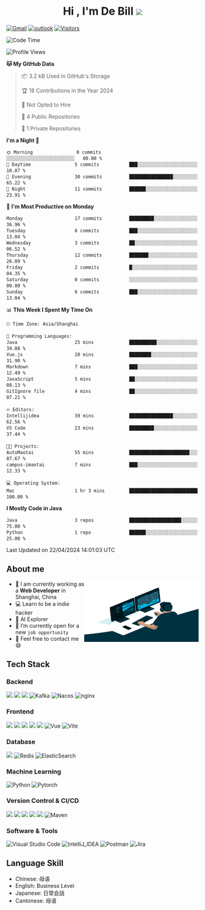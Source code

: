 <h1 align="center">Hi , I'm De Bill <img src="https://media.giphy.com/media/hvRJCLFzcasrR4ia7z/giphy.gif" width="35"></h1>

[![Gmail](https://img.shields.io/badge/-GMAIL-D14836?style=flat-square&logo=gmail&logoColor=white)](mailto:lvlingjie8520@gmail.com) [![outlook](https://img.shields.io/badge/Microsoft_Outlook-0078D4?style=flat-square&logo=microsoft-outlook&logoColor=white)](mailto:roreiketsu@outlook.com) [![Visitors](http://hits.dwyl.com/BrotherJie/BrotherJie.svg)](http://hits.dwyl.com/BrotherJie/BrotherJie)

<!--START_SECTION:waka-->
![Code Time](http://img.shields.io/badge/Code%20Time-1%20hr%2010%20mins-blue)

![Profile Views](http://img.shields.io/badge/Profile%20Views-33-blue)

**🐱 My GitHub Data** 

> 📦 3.2 kB Used in GitHub's Storage 
 > 
> 🏆 18 Contributions in the Year 2024
 > 
> 🚫 Not Opted to Hire
 > 
> 📜 4 Public Repositories 
 > 
> 🔑 1 Private Repositories 
 > 
**I'm a Night 🦉** 

```text
🌞 Morning                0 commits           ░░░░░░░░░░░░░░░░░░░░░░░░░   00.00 % 
🌆 Daytime                5 commits           ███░░░░░░░░░░░░░░░░░░░░░░   10.87 % 
🌃 Evening                30 commits          ████████████████░░░░░░░░░   65.22 % 
🌙 Night                  11 commits          ██████░░░░░░░░░░░░░░░░░░░   23.91 % 
```
📅 **I'm Most Productive on Monday** 

```text
Monday                   17 commits          █████████░░░░░░░░░░░░░░░░   36.96 % 
Tuesday                  6 commits           ███░░░░░░░░░░░░░░░░░░░░░░   13.04 % 
Wednesday                3 commits           ██░░░░░░░░░░░░░░░░░░░░░░░   06.52 % 
Thursday                 12 commits          ███████░░░░░░░░░░░░░░░░░░   26.09 % 
Friday                   2 commits           █░░░░░░░░░░░░░░░░░░░░░░░░   04.35 % 
Saturday                 0 commits           ░░░░░░░░░░░░░░░░░░░░░░░░░   00.00 % 
Sunday                   6 commits           ███░░░░░░░░░░░░░░░░░░░░░░   13.04 % 
```


📊 **This Week I Spent My Time On** 

```text
🕑︎ Time Zone: Asia/Shanghai

💬 Programming Languages: 
Java                     25 mins             ██████████░░░░░░░░░░░░░░░   39.88 % 
Vue.js                   20 mins             ████████░░░░░░░░░░░░░░░░░   31.90 % 
Markdown                 7 mins              ███░░░░░░░░░░░░░░░░░░░░░░   12.49 % 
JavaScript               5 mins              ██░░░░░░░░░░░░░░░░░░░░░░░   08.13 % 
GitIgnore file           4 mins              ██░░░░░░░░░░░░░░░░░░░░░░░   07.21 % 

🔥 Editors: 
Intellijidea             39 mins             ████████████████░░░░░░░░░   62.56 % 
VS Code                  23 mins             █████████░░░░░░░░░░░░░░░░   37.44 % 

🐱‍💻 Projects: 
AutoMaotai               55 mins             ██████████████████████░░░   87.67 % 
campus-imaotai           7 mins              ███░░░░░░░░░░░░░░░░░░░░░░   12.33 % 

💻 Operating System: 
Mac                      1 hr 3 mins         █████████████████████████   100.00 % 
```

**I Mostly Code in Java** 

```text
Java                     3 repos             ███████████████████░░░░░░   75.00 % 
Python                   1 repo              ██████░░░░░░░░░░░░░░░░░░░   25.00 % 
```




 Last Updated on 22/04/2024 14:01:03 UTC
<!--END_SECTION:waka-->

## About me
<img align="right" alt="GIF" src="assets/code.gif" width="300" height="160" title="passion"/>

- 🔭  I am currently working as a **Web Developer** in Shanghai, China
- 💻 Learn to be a indie hacker
- 🦙 AI Explorer
- 🤔 I’m currently open for a new `job opportunity`
- 📧 Feel free to contact me 😄

## Tech Stack
### Backend
<img src="https://img.shields.io/badge/Java-ED8B00?style=flat&logo=openjdk&logoColor=white"> <img src="https://img.shields.io/badge/SpringBoot-6DB33F?style=flat&logo=springboot&logoColor=white"> <img src="https://img.shields.io/badge/Mybatis-red?style=flat&logo=Mybatis&logoColor=red"> <img alt="Kafka" src="https://img.shields.io/badge/Apache%20Kafka-000?style=flat&logo=Apache%20Kafka&logoColor=white"> <img alt="Nacos" src="https://img.shields.io/badge/Nacos-blue?style=flat&logo=nacos&logoColor=white"> <img alt="nginx" src="https://img.shields.io/badge/Nginx-00C300?style=flat&logo=nginx&logoColor=white">

### Frontend
<img src = "https://img.shields.io/badge/-HTML5-E34F26?style=flat&logo=html5&logoColor=white"> <img src = "https://img.shields.io/badge/-CSS3-1572B6?style=flat&logo=css3&logoColor=white"> <img src="https://img.shields.io/badge/-JavaScript-eed718?style=flat&logo=javascript&logoColor=ffffff"> <img src = "https://img.shields.io/badge/TypeScript-007ACC?style=flat&logo=typescript&logoColor=white"> <img src = "https://img.shields.io/badge/Tailwind_CSS-38B2AC?style=flat&logo=tailwind-css&logoColor=white"> <img alt="Vue" src="https://img.shields.io/badge/Vue-35495E?style=flat&logo=vue.js&logoColor=4FC08D"> <img alt="Vite" src="https://img.shields.io/badge/Vite-8B89CC?style=flat&logo=vite&logoColor=4FC08D"> 

### Database
<img src="https://img.shields.io/badge/Mysql-%234479A1.svg?&style=plastic&logo=mysql&logoColor=white"/> <img alt="Redis" src="https://img.shields.io/badge/Redis-%23DD0031.svg?&style=flat&logo=redis&logoColor=white"> <img alt="ElasticSearch" src="https://img.shields.io/badge/-ElasticSearch-005571?style=flat&logo=elasticsearch">

### Machine Learning
<img alt="Python" src="https://img.shields.io/badge/Python-3670A0?style=flat&logo=python&logoColor=ffdd54"> <img alt="Pytorch" src="https://img.shields.io/badge/Pytorch-%23EE4C2C?style=flat&logo=pytorch&logoColor=white"> 

### Version Control & CI/CD
<img src="http://img.shields.io/badge/-Git-F1502F?style=flat&logo=git&logoColor=FFFFFF"> <img src="http://img.shields.io/badge/-Github-000000?style=flat&logo=github&logoColor=FFFFFF"> <img src="https://img.shields.io/badge/GitLab-330F63?style=flat&logo=gitlab&logoColor=white"> <img src="https://img.shields.io/badge/Jenkins-D24939?style=flat&logo=Jenkins&logoColor=white"> <img src="https://img.shields.io/badge/Docker-%230db7ed.svg?style=flat&logo=Docker&logoColor=white"> <img alt="Maven" src="https://img.shields.io/badge/Maven-gray?style=flat&logo=Apache%20Maven&logoColor=red">

### Software & Tools
<img alt="Visual Studio Code" src="https://img.shields.io/badge/Visual%20Studio%20Code-0078d7.svg?style=plastic&logo=visual-studio-code&logoColor=white"> <img alt="IntelliJ_IDEA" src="https://img.shields.io/badge/IntelliJ_IDEA-000000.svg?style=plastic&logo=intellij-idea&logoColor=white" /> <img alt="Postman" src="https://img.shields.io/badge/Postman-FC8019?logo=Postman&logoColor=white" /> <img alt="Jira" src="https://img.shields.io/badge/Jira-0052CC?style=flat&logo=Jira&logoColor=white">

## Language Skill
- Chinese: 母语
- English: Business Level
- Japanese: 日常会話
- Cantonese: 母语



